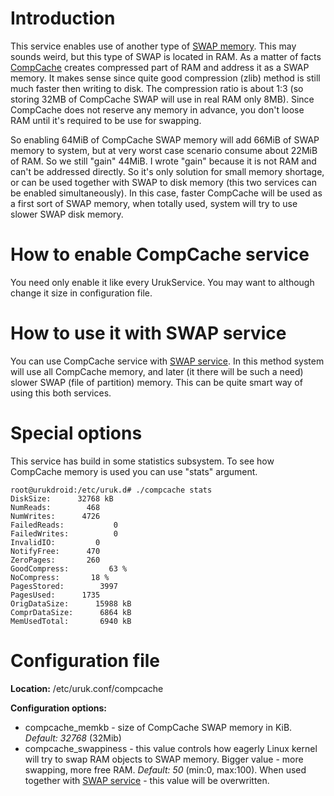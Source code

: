 # Introduction #

This service enables use of another type of [SWAP memory](UrukService_SWAP.md). This may sounds weird, but this type of SWAP is located in RAM.
As a matter of facts [CompCache](http://code.google.com/p/compcache/) creates compressed part of RAM and address it as a SWAP memory. It makes sense since quite good compression (zlib) method is still much faster then writing to disk. The compression ratio is about 1:3 (so storing 32MB of CompCache SWAP will use in real RAM only 8MB). Since CompCache does not reserve any memory in advance, you don't loose RAM until it's required to be use for swapping.

So enabling 64MiB of CompCache SWAP memory will add 66MiB of SWAP memory to system, but at very worst case scenario consume about 22MiB of RAM. So we still "gain" 44MiB. I wrote "gain" because it is not RAM and can't be addressed directly. So it's only solution for small memory shortage, or can be used together with SWAP to disk memory (this two services can be enabled simultaneously). In this case, faster CompCache will be used as a first sort of SWAP memory, when totally used, system will try to use slower SWAP disk memory.

# How to enable CompCache service #

You need only enable it like every UrukService. You may want to although change it size in configuration file.

# How to use it with SWAP service #

You can use CompCache service with [SWAP service](UrukService_SWAP.md). In this method system will use all CompCache memory, and later (it there will be such a need) slower SWAP (file of partition) memory. This can be quite smart way of using this both services.

# Special options #

This service has build in some statistics subsystem. To see how CompCache memory is used you can use "stats" argument.

```
root@urukdroid:/etc/uruk.d# ./compcache stats
DiskSize:	   32768 kB
NumReads:	     468
NumWrites:	    4726
FailedReads:	       0
FailedWrites:	       0
InvalidIO:	       0
NotifyFree:	     470
ZeroPages:	     260
GoodCompress:	      63 %
NoCompress:	      18 %
PagesStored:	    3997
PagesUsed:	    1735
OrigDataSize:	   15988 kB
ComprDataSize:	    6864 kB
MemUsedTotal:	    6940 kB
```


# Configuration file #

**Location:** /etc/uruk.conf/compcache

**Configuration options:**
  * compcache\_memkb - size of CompCache SWAP memory in KiB. _Default: 32768_ (32Mib)
  * compcache\_swappiness - this value controls how eagerly Linux kernel will try to swap RAM objects to SWAP memory. Bigger value - more swapping, more free RAM. _Default: 50_ (min:0, max:100). When used together with [SWAP service](UrukService_SWAP.md) - this value will be overwritten.